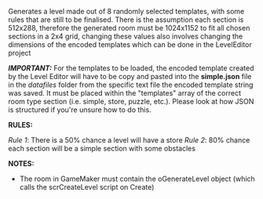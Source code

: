 Generates a level made out of 8 randomly selected templates, with some rules that are still to be finalised. There is the assumption each section is 512x288, therefore the generated room must be 1024x1152 to fit all chosen sections in a 2x4 grid, changing these values also involves changing the dimensions of the encoded templates which can be done in the LevelEditor project

***IMPORTANT:*** For the templates to be loaded, the encoded template created by the Level Editor will have to be copy and pasted into the **simple.json** file in the *datafiles* folder from the specific text file the encoded template string was saved. It must be placed within the "templates" array of the correct room type section (i.e. simple, store, puzzle, etc.). Please look at how JSON is structured if you're unsure how to do this.

**RULES:**

*Rule 1*: There is a 50% chance a level will have a store
*Rule 2*: 80% chance each section will be a simple section with some obstacles

**NOTES:**

- The room in GameMaker must contain the oGenerateLevel object (which calls the scrCreateLevel script on Create)
